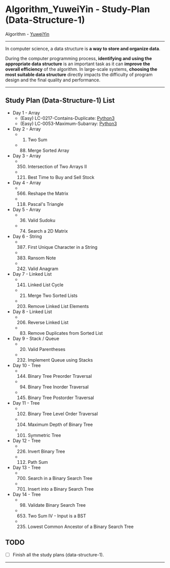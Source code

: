 # Algorithm_YuweiYin - Study-Plan (Data-Structure-1)

Algorithm - [YuweiYin](https://github.com/YuweiYin)

---

In computer science, a data structure is **a way to store and organize data**.

During the computer programming process, **identifying and using the appropriate data structure** is an important task as it can **improve the overall efficiency** of the algorithm. In large-scale systems, **choosing the most suitable data structure** directly impacts the difficulty of program design and the final quality and performance.

---

## Study Plan (Data-Structure-1) List

- Day 1 - Array
  - (Easy) LC-0217-Contains-Duplicate: [Python3](https://github.com/YuweiYin/Algorithm_YuweiYin/blob/master/LeetCode-All-Solution/Python3/LC-0217-Contains-Duplicate.py)
  - (Easy) LC-0053-Maximum-Subarray: [Python3](https://github.com/YuweiYin/Algorithm_YuweiYin/blob/master/LeetCode-All-Solution/Python3/LC-0053-Maximum-Subarray.py)
- Day 2 - Array
  - 1. Two Sum
  - 88. Merge Sorted Array
- Day 3 - Array
  - 350. Intersection of Two Arrays II
  - 121. Best Time to Buy and Sell Stock
- Day 4 - Array
  - 566. Reshape the Matrix
  - 118. Pascal's Triangle
- Day 5 - Array
  - 36. Valid Sudoku
  - 74. Search a 2D Matrix
- Day 6 - String
  - 387. First Unique Character in a String
  - 383. Ransom Note
  - 242. Valid Anagram
- Day 7 - Linked List
  - 141. Linked List Cycle
  - 21. Merge Two Sorted Lists
  - 203. Remove Linked List Elements
- Day 8 - Linked List
  - 206. Reverse Linked List
  - 83. Remove Duplicates from Sorted List
- Day 9 - Stack / Queue
  - 20. Valid Parentheses
  - 232. Implement Queue using Stacks
- Day 10 - Tree
  - 144. Binary Tree Preorder Traversal
  - 94. Binary Tree Inorder Traversal
  - 145. Binary Tree Postorder Traversal
- Day 11 - Tree
  - 102. Binary Tree Level Order Traversal
  - 104. Maximum Depth of Binary Tree
  - 101. Symmetric Tree
- Day 12 - Tree
  - 226. Invert Binary Tree
  - 112. Path Sum
- Day 13 - Tree
  - 700. Search in a Binary Search Tree
  - 701. Insert into a Binary Search Tree
- Day 14 - Tree
  - 98. Validate Binary Search Tree
  - 653. Two Sum IV - Input is a BST
  - 235. Lowest Common Ancestor of a Binary Search Tree

## TODO

- [ ] Finish all the study plans (data-structure-1).

---
